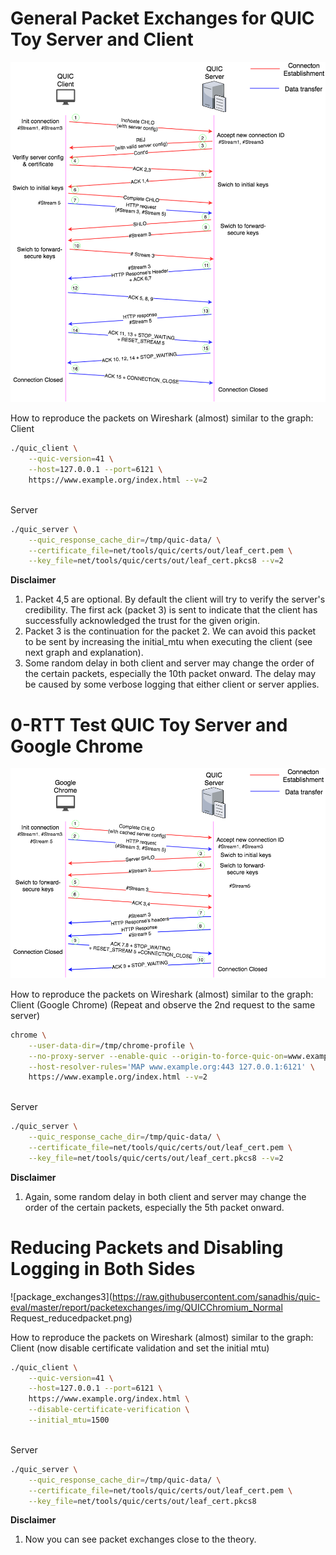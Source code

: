 # General Packet Exchanges for QUIC Toy Server and Client
![package_exchanges1](https://raw.githubusercontent.com/sanadhis/quic-eval/master/report/packetexchanges/img/QUICChromium_Normal-Request.png)

How to reproduce the packets on Wireshark (almost) similar to the graph:
<br>Client
```bash
./quic_client \
    --quic-version=41 \
    --host=127.0.0.1 --port=6121 \
    https://www.example.org/index.html --v=2
```
<br>Server
```bash
./quic_server \
    --quic_response_cache_dir=/tmp/quic-data/ \
    --certificate_file=net/tools/quic/certs/out/leaf_cert.pem \
    --key_file=net/tools/quic/certs/out/leaf_cert.pkcs8 --v=2
```

**Disclaimer**
1. Packet 4,5 are optional. By default the client will try to verify the server's credibility. The first ack (packet 3) is sent to indicate that the client has successfully acknowledged the trust for the given origin.
2. Packet 3 is the continuation for the packet 2. We can avoid this packet to be sent by increasing the initial_mtu when executing the client (see next graph and explanation).
3. Some random delay in both client and server may change the order of the certain packets, especially the 10th packet onward. The delay may be caused by some verbose logging that either client or server applies.

# 0-RTT Test QUIC Toy Server and Google Chrome
![package_exchanges2](https://raw.githubusercontent.com/sanadhis/quic-eval/master/report/packetexchanges/img/ChromeSubsequentRequest_0-RTT.png)

How to reproduce the packets on Wireshark (almost) similar to the graph:
<br>Client (Google Chrome) (Repeat and observe the 2nd request to the same server)
```bash
chrome \
    --user-data-dir=/tmp/chrome-profile \
    --no-proxy-server --enable-quic --origin-to-force-quic-on=www.example.org:443 \
    --host-resolver-rules='MAP www.example.org:443 127.0.0.1:6121' \
    https://www.example.org/index.html --v=2
```
<br>Server
```bash
./quic_server \
    --quic_response_cache_dir=/tmp/quic-data/ \
    --certificate_file=net/tools/quic/certs/out/leaf_cert.pem \
    --key_file=net/tools/quic/certs/out/leaf_cert.pkcs8 --v=2
```

**Disclaimer**
1. Again, some random delay in both client and server may change the order of the certain packets, especially the 5th packet onward.

# Reducing Packets and Disabling Logging in Both Sides
![package_exchanges3](https://raw.githubusercontent.com/sanadhis/quic-eval/master/report/packetexchanges/img/QUICChromium_Normal Request_reducedpacket.png)

How to reproduce the packets on Wireshark (almost) similar to the graph:
<br>Client (now disable certificate validation and set the initial mtu)
```bash
./quic_client \
    --quic-version=41 \
    --host=127.0.0.1 --port=6121 \
    https://www.example.org/index.html \
    --disable-certificate-verification \
    --initial_mtu=1500
```
<br>Server
```bash
./quic_server \
    --quic_response_cache_dir=/tmp/quic-data/ \
    --certificate_file=net/tools/quic/certs/out/leaf_cert.pem \
    --key_file=net/tools/quic/certs/out/leaf_cert.pkcs8
```

**Disclaimer**
1. Now you can see packet exchanges close to the theory.
